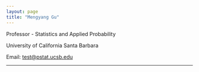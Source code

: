 ```yaml
---
layout: page
title: "Mengyang Gu"
---
```


Professor - Statistics and Applied Probability

University of California Santa Barbara

Email: test@pstat.ucsb.edu

---